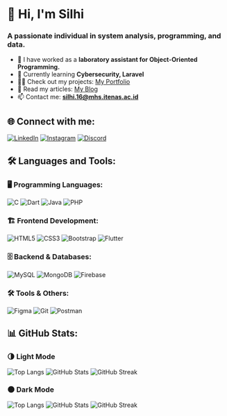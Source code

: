 # 👋 Hi, I'm Silhi

### A passionate individual in system analysis, programming, and data.

- 🔭 I have worked as a **laboratory assistant for Object-Oriented Programming.**
- 🌱 Currently learning **Cybersecurity, Laravel**
- 👨‍💻 Check out my projects: [My Portfolio](https://linkbio.co/silhii)
- 📝 Read my articles: [My Blog](https://linkbio.co/silhii)
- 📫 Contact me: **silhi.16@mhs.itenas.ac.id**

## 🌐 Connect with me:
[![LinkedIn](https://img.shields.io/badge/LinkedIn-blue?logo=linkedin&logoColor=white)](https://linkedin.com/in/silhi)
[![Instagram](https://img.shields.io/badge/Instagram-%23E4405F.svg?logo=instagram&logoColor=white)](https://instagram.com/slhstavrs)
[![Discord](https://img.shields.io/badge/Discord-7289DA.svg?logo=discord&logoColor=white)](https://discord.gg/089604299007)

## 🛠 Languages and Tools:
### 🖥️ Programming Languages:
![C](https://img.shields.io/badge/C-00599C?style=flat&logo=c&logoColor=white) ![Dart](https://img.shields.io/badge/Dart-0175C2?style=flat&logo=dart&logoColor=white) ![Java](https://img.shields.io/badge/Java-ED8B00?style=flat&logo=openjdk&logoColor=white) ![PHP](https://img.shields.io/badge/PHP-777BB4?style=flat&logo=php&logoColor=white)

### 🏗️ Frontend Development:
![HTML5](https://img.shields.io/badge/HTML5-E34F26?style=flat&logo=html5&logoColor=white) ![CSS3](https://img.shields.io/badge/CSS3-1572B6?style=flat&logo=css3&logoColor=white) ![Bootstrap](https://img.shields.io/badge/Bootstrap-563D7C?style=flat&logo=bootstrap&logoColor=white) ![Flutter](https://img.shields.io/badge/Flutter-02569B?style=flat&logo=flutter&logoColor=white)

### 🗄️ Backend & Databases:
![MySQL](https://img.shields.io/badge/MySQL-4479A1?style=flat&logo=mysql&logoColor=white) ![MongoDB](https://img.shields.io/badge/MongoDB-4EA94B?style=flat&logo=mongodb&logoColor=white) ![Firebase](https://img.shields.io/badge/Firebase-FFCA28?style=flat&logo=firebase&logoColor=white)

### 🛠 Tools & Others:
![Figma](https://img.shields.io/badge/Figma-F24E1E?style=flat&logo=figma&logoColor=white) ![Git](https://img.shields.io/badge/Git-F05032?style=flat&logo=git&logoColor=white) ![Postman](https://img.shields.io/badge/Postman-FF6C37?style=flat&logo=postman&logoColor=white)

## 📊 GitHub Stats:
### 🌗 Light Mode
![Top Langs](https://github-readme-stats.vercel.app/api/top-langs/?username=slhiix&layout=compact&theme=light)
![GitHub Stats](https://github-readme-stats.vercel.app/api?username=slhiix&show_icons=true&theme=light)
![GitHub Streak](https://github-readme-streak-stats.herokuapp.com/?user=slhiix&theme=light)

### 🌑 Dark Mode
![Top Langs](https://github-readme-stats.vercel.app/api/top-langs/?username=slhiix&layout=compact&theme=dark)
![GitHub Stats](https://github-readme-stats.vercel.app/api?username=slhiix&show_icons=true&theme=dark)
![GitHub Streak](https://github-readme-streak-stats.herokuapp.com/?user=slhiix&theme=dark)
